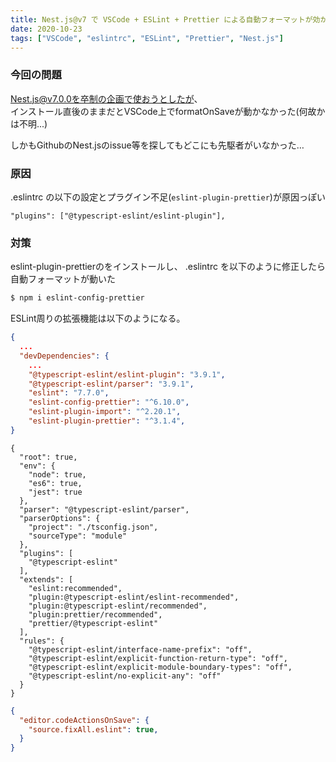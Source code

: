```yaml
---
title: Nest.js@v7 で VSCode + ESLint + Prettier による自動フォーマットが効かない & その対策
date: 2020-10-23
tags: ["VSCode", "eslintrc", "ESLint", "Prettier", "Nest.js"]
---
```


### 今回の問題

Nest.js@v7.0.0を卒制の企画で使おうとしたが、  
インストール直後のままだとVSCode上でformatOnSaveが動かなかった(何故かは不明...)

しかもGithubのNest.jsのissue等を探してもどこにも先駆者がいなかった…

### 原因

.eslintrc の以下の設定とプラグイン不足(`eslint-plugin-prettier`)が原因っぽい

```json:title=.eslintrc
"plugins": ["@typescript-eslint/eslint-plugin"],
```

### 対策

eslint-plugin-prettierのをインストールし、
.eslintrc を以下のように修正したら自動フォーマットが動いた

```zsh
$ npm i eslint-config-prettier
```

ESLint周りの拡張機能は以下のようになる。

```json:title=package.json
{
  ...
  "devDependencies": {
    ...
    "@typescript-eslint/eslint-plugin": "3.9.1",
    "@typescript-eslint/parser": "3.9.1",
    "eslint": "7.7.0",
    "eslint-config-prettier": "^6.10.0",
    "eslint-plugin-import": "^2.20.1",
    "eslint-plugin-prettier": "^3.1.4",
}
```

```json:title=.eslintrc
{
  "root": true,
  "env": {
    "node": true,
    "es6": true,
    "jest": true
  },
  "parser": "@typescript-eslint/parser",
  "parserOptions": {
    "project": "./tsconfig.json",
    "sourceType": "module"
  },
  "plugins": [
    "@typescript-eslint"
  ],
  "extends": [
    "eslint:recommended",
    "plugin:@typescript-eslint/eslint-recommended",
    "plugin:@typescript-eslint/recommended",
    "plugin:prettier/recommended",
    "prettier/@typescript-eslint"
  ],
  "rules": {
    "@typescript-eslint/interface-name-prefix": "off",
    "@typescript-eslint/explicit-function-return-type": "off",
    "@typescript-eslint/explicit-module-boundary-types": "off",
    "@typescript-eslint/no-explicit-any": "off"
  }
}
```

```json:title=.vscode/settings.json
{
  "editor.codeActionsOnSave": {
    "source.fixAll.eslint": true,
  }
}
```